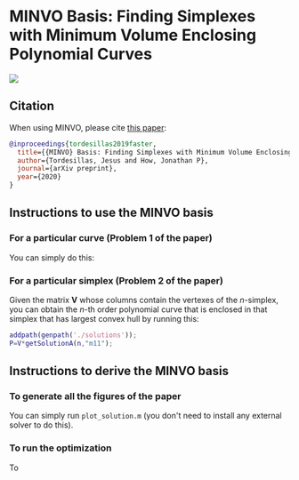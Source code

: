 # MINVO Basis: Finding Simplexes with Minimum Volume Enclosing Polynomial Curves #

![](./imgs/minvo3d.png) 

## Citation

When using MINVO, please cite [this paper](https://www.google.com/):

```bibtex
@inproceedings{tordesillas2019faster,
  title={{MINVO} Basis: Finding Simplexes with Minimum Volume Enclosing Polynomial Curves},
  author={Tordesillas, Jesus and How, Jonathan P},
  journal={arXiv preprint},
  year={2020}
}
```

## Instructions to use the MINVO basis

### For a particular curve (Problem 1 of the paper)
You can simply do this: 

### For a particular simplex  (Problem 2 of the paper)
Given the matrix $\boldsymbol{V}$ whose columns contain the vertexes of the $n$-simplex, you can obtain the $n$-th order polynomial curve that is enclosed in that simplex that has largest convex hull by running this:

```matlab
addpath(genpath('./solutions'));
P=V*getSolutionA(n,"m11");
```


## Instructions to derive the MINVO basis

### To generate all the figures of the paper
You can simply run `plot_solution.m` (you don't need to install any external solver to do this).

### To run the optimization
To 

